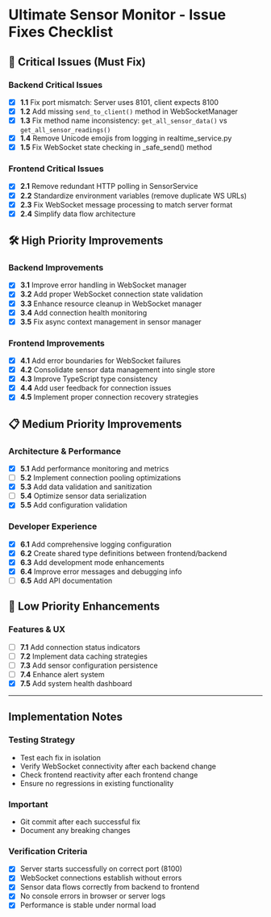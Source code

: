 # Ultimate Sensor Monitor - Issue Fixes Checklist

## 🚨 Critical Issues (Must Fix)

### Backend Critical Issues
- [x] **1.1** Fix port mismatch: Server uses 8101, client expects 8100
- [x] **1.2** Add missing `send_to_client()` method in WebSocketManager
- [x] **1.3** Fix method name inconsistency: `get_all_sensor_data()` vs `get_all_sensor_readings()`
- [x] **1.4** Remove Unicode emojis from logging in realtime_service.py
- [x] **1.5** Fix WebSocket state checking in _safe_send() method

### Frontend Critical Issues
- [x] **2.1** Remove redundant HTTP polling in SensorService
- [x] **2.2** Standardize environment variables (remove duplicate WS URLs)
- [x] **2.3** Fix WebSocket message processing to match server format
- [x] **2.4** Simplify data flow architecture

## 🛠️ High Priority Improvements

### Backend Improvements
- [x] **3.1** Improve error handling in WebSocket manager
- [x] **3.2** Add proper WebSocket connection state validation
- [x] **3.3** Enhance resource cleanup in WebSocket manager
- [x] **3.4** Add connection health monitoring
- [x] **3.5** Fix async context management in sensor manager

### Frontend Improvements
- [x] **4.1** Add error boundaries for WebSocket failures
- [x] **4.2** Consolidate sensor data management into single store
- [x] **4.3** Improve TypeScript type consistency
- [x] **4.4** Add user feedback for connection issues
- [x] **4.5** Implement proper connection recovery strategies

## 📋 Medium Priority Improvements

### Architecture & Performance
- [x] **5.1** Add performance monitoring and metrics
- [ ] **5.2** Implement connection pooling optimizations
- [x] **5.3** Add data validation and sanitization
- [ ] **5.4** Optimize sensor data serialization
- [x] **5.5** Add configuration validation

### Developer Experience
- [x] **6.1** Add comprehensive logging configuration
- [x] **6.2** Create shared type definitions between frontend/backend
- [x] **6.3** Add development mode enhancements
- [x] **6.4** Improve error messages and debugging info
- [ ] **6.5** Add API documentation

## 🎯 Low Priority Enhancements

### Features & UX
- [ ] **7.1** Add connection status indicators
- [ ] **7.2** Implement data caching strategies
- [ ] **7.3** Add sensor configuration persistence
- [ ] **7.4** Enhance alert system
- [x] **7.5** Add system health dashboard

---

## Implementation Notes

### Testing Strategy
- Test each fix in isolation
- Verify WebSocket connectivity after each backend change
- Check frontend reactivity after each frontend change
- Ensure no regressions in existing functionality

### Important
- Git commit after each successful fix
- Document any breaking changes

### Verification Criteria
- [x] Server starts successfully on correct port (8100)
- [x] WebSocket connections establish without errors
- [x] Sensor data flows correctly from backend to frontend
- [x] No console errors in browser or server logs
- [x] Performance is stable under normal load

